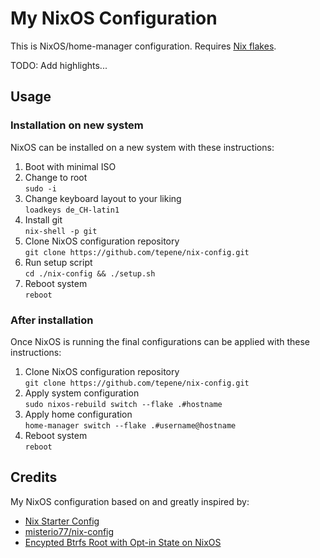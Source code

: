 # My NixOS Configuration

This is NixOS/home-manager configuration. Requires [Nix flakes](https://nixos.wiki/wiki/Flakes).

TODO: Add highlights...

## Usage

### Installation on new system

NixOS can be installed on a new system with these instructions:

1. Boot with minimal ISO
2. Change to root  
   `sudo -i`
3. Change keyboard layout to your liking  
   `loadkeys de_CH-latin1`
4. Install git  
   `nix-shell -p git`
5. Clone NixOS configuration repository  
   `git clone https://github.com/tepene/nix-config.git`
6. Run setup script  
   `cd ./nix-config && ./setup.sh`
7. Reboot system  
   `reboot`

### After installation

Once NixOS is running the final configurations can be applied with these instructions:

1. Clone NixOS configuration repository  
   `git clone https://github.com/tepene/nix-config.git`
2. Apply system configuration  
   `sudo nixos-rebuild switch --flake .#hostname`
3. Apply home configuration  
   `home-manager switch --flake .#username@hostname`
4. Reboot system  
   `reboot`

## Credits

My NixOS configuration based on and greatly inspired by:

- [Nix Starter Config](https://github.com/Misterio77/nix-starter-configs)
- [misterio77/nix-config](https://github.com/misterio77/nix-config)
- [Encypted Btrfs Root with Opt-in State on NixOS](https://mt-caret.github.io/blog/posts/2020-06-29-optin-state.html)
